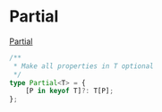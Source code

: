 <!--
 * @Author: tangdaoyong
 * @Date: 2020-12-22 15:51:01
 * @LastEditors: tangdaoyong
 * @LastEditTime: 2020-12-22 16:25:08
 * @Description: Partial
-->
# Partial

[Partial](https://blog.csdn.net/roamingcode/article/details/104111165)

```ts
/**
 * Make all properties in T optional
 */
type Partial<T> = {
    [P in keyof T]?: T[P];
};
```